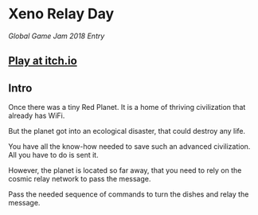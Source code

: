 # Xeno Relay Day
_Global Game Jam 2018 Entry_

## [Play at itch.io](https://ingwar.itch.io/xeno-relay-day)

## Intro

Once there was a tiny Red Planet.
It is a home of thriving civilization
that already has WiFi.

But the planet got into an ecological disaster,
that could destroy any life.

You have all the know-how needed to save
such an advanced civilization.
All you have to do is sent it.

However, the planet is located so far away,
that you need to rely on the cosmic relay network
to pass the message.

Pass the needed sequence of commands to
turn the dishes and relay the message.

